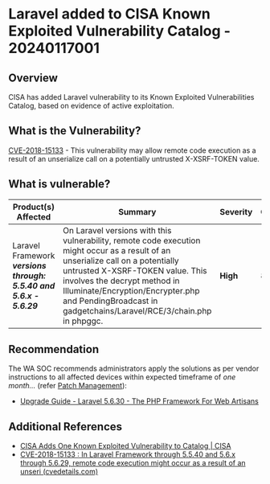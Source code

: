 # Laravel added to CISA Known Exploited Vulnerability Catalog - 20240117001

## Overview

CISA has added Laravel vulnerability to its Known Exploited Vulnerabilities Catalog, based on evidence of active exploitation. 

## What is the Vulnerability?

[CVE-2018-15133](https://nvd.nist.gov/vuln/detail/CVE-2018-15133) - This vulnerability may allow remote code execution as a result of an unserialize call on a potentially untrusted X-XSRF-TOKEN value.

## What is vulnerable?

| Product(s) Affected | Summary | Severity | CVSS
| --- | --- |--- | --- |
|  Laravel Framework ***versions through: 5.5.40 and 5.6.x - 5.6.29***  | On Laravel versions with this vulnerability, remote code execution might occur as a result of an unserialize call on a potentially untrusted X-XSRF-TOKEN value. This involves the decrypt method in Illuminate/Encryption/Encrypter.php and PendingBroadcast in gadgetchains/Laravel/RCE/3/chain.php in phpggc. | **High** | 8.1 |


## Recommendation

The WA SOC recommends administrators apply the solutions as per vendor instructions to all affected devices within expected timeframe of *one month...* (refer [Patch Management](../guidelines/patch-management.md)):

- [Upgrade Guide - Laravel 5.6.30 - The PHP Framework For Web Artisans](https://laravel.com/docs/5.6/upgrade#upgrade-5.6.30)


## Additional References

- [CISA Adds One Known Exploited Vulnerability to Catalog | CISA](https://www.cisa.gov/news-events/alerts/2024/01/16/cisa-adds-one-known-exploited-vulnerability-catalog)
- [CVE-2018-15133 : In Laravel Framework through 5.5.40 and 5.6.x through 5.6.29, remote code execution might occur as a result of an unseri (cvedetails.com)](https://www.cvedetails.com/cve/CVE-2018-15133/)